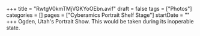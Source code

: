 +++
title = "RwtgV0kmTMjVGKYoOEbn.avif"
draft = false
tags = ["Photos"]
categories = []
pages = ["Cyberamics Portrait Shelf Stage"]
startDate = ""
+++
Ogden, Utah's Portrait Show. This would be taken during its inoperable state.
